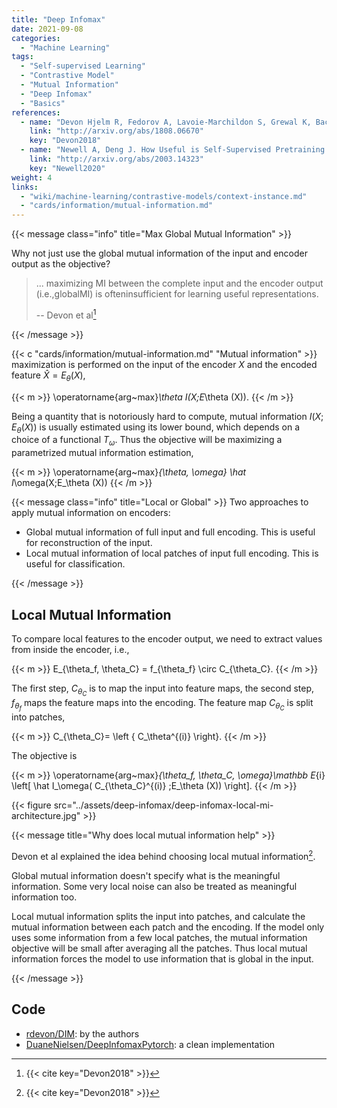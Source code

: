 ```yaml
---
title: "Deep Infomax"
date: 2021-09-08
categories:
  - "Machine Learning"
tags:
  - "Self-supervised Learning"
  - "Contrastive Model"
  - "Mutual Information"
  - "Deep Infomax"
  - "Basics"
references:
  - name: "Devon Hjelm R, Fedorov A, Lavoie-Marchildon S, Grewal K, Bachman P, Trischler A, et al. Learning deep representations by mutual information estimation and maximization. arXiv [stat.ML]. 2018. Available: http://arxiv.org/abs/1808.06670"
    link: "http://arxiv.org/abs/1808.06670"
    key: "Devon2018"
  - name: "Newell A, Deng J. How Useful is Self-Supervised Pretraining for Visual Tasks? arXiv [cs.CV]. 2020. Available: http://arxiv.org/abs/2003.14323"
    link: "http://arxiv.org/abs/2003.14323"
    key: "Newell2020"
weight: 4
links:
  - "wiki/machine-learning/contrastive-models/context-instance.md"
  - "cards/information/mutual-information.md"
---
```





{{< message class="info" title="Max Global Mutual Information" >}}

Why not just use the global mutual information of the input and encoder output as the objective?

> ... maximizing MI between the complete input and the encoder output (i.e.,globalMI) is ofteninsufficient for learning useful representations.
>
> -- Devon et al[^Devon2018]

{{< /message >}}


{{< c "cards/information/mutual-information.md" "Mutual information" >}} maximization is performed on the input of the encoder $X$ and the encoded feature $\hat X=E_\theta (X)$,

{{< m >}}
\operatorname{arg~max}_\theta I(X;E_\theta (X)).
{{< /m >}}

Being a quantity that is notoriously hard to compute, mutual information $I(X;E_\theta (X))$ is usually estimated using its lower bound, which depends on a choice of a functional $T_\omega$. Thus the objective will be maximizing a parametrized mutual information estimation,

{{< m >}}
\operatorname{arg~max}_{\theta, \omega} \hat I_\omega(X;E_\theta (X))
{{< /m >}}


{{< message class="info" title="Local or Global" >}}
Two approaches to apply mutual information on encoders:

- Global mutual information of full input and full encoding. This is useful for reconstruction of the input.
- Local mutual information of local patches of input full encoding. This is useful for classification.

{{< /message >}}


##  Local Mutual Information

To compare local features to the encoder output, we need to extract values from inside the encoder, i.e.,

{{< m >}}
E_{\theta_f, \theta_C} = f_{\theta_f} \circ C_{\theta_C}.
{{< /m >}}

The first step, $C_{\theta_C}$ is to map the input into feature maps, the second step, $f_{\theta_f}$ maps the feature maps into the encoding. The feature map $C_{\theta_C}$ is split into patches,

{{< m >}}
C_{\theta_C}= \left \{ C_\theta^{(i)} \right\}.
{{< /m >}}

The objective is

{{< m >}}
\operatorname{arg~max}_{\theta_f, \theta_C, \omega}\mathbb E_{i} \left[ \hat I_\omega( C_{\theta_C}^{(i)} ;E_\theta (X)) \right].
{{< /m >}}




{{< figure src="../assets/deep-infomax/deep-infomax-local-mi-architecture.jpg" >}}



{{< message title="Why does local mutual information help" >}}

Devon et al explained the idea behind choosing local mutual information[^Devon2018].

Global mutual information doesn't specify what is the meaningful information. Some very local noise can also be treated as meaningful information too.

Local mutual information splits the input into patches, and calculate the mutual information between each patch and the encoding. If the model only uses some information from a few local patches, the mutual information objective will be small after averaging all the patches. Thus local mutual information forces the model to use information that is global in the input.

{{< /message >}}





## Code

- [rdevon/DIM](https://github.com/rdevon/DIM): by the authors
- [DuaneNielsen/DeepInfomaxPytorch](https://github.com/DuaneNielsen/DeepInfomaxPytorch): a clean implementation





[^Devon2018]: {{< cite key="Devon2018" >}}

[^Newell2020]: {{< cite key="Newell2020" >}}